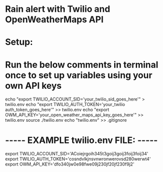 # Rain alert with Twilio and OpenWeatherMaps API
# Setup:
# Run the below comments in terminal once to set up variables using your own API keys

echo "export TWILIO_ACCOUNT_SID='your_twilio_sid_goes_here'" > twilio.env
echo "export TWILIO_AUTH_TOKEN='your_twilio auth_token_goes_here'" >> twilio.env
echo "export OWM_API_KEY='your_open_weather_maps_api_key_goes_here'" >> twilio.env
source ./twilio.env
echo "twilio.env" >> .gitignore

# ----- EXAMPLE twilio.env FILE: -----
export TWILIO_ACCOUNT_SID='ACoiejrgoih345t3goij3goij3foij3foij34'
export TWILIO_AUTH_TOKEN='cosndvlkjnsvnwronwerovsd280werwt4'
export OWM_API_KEY='dfo340jw0e98fwe09j230jf20jf230f9j2'